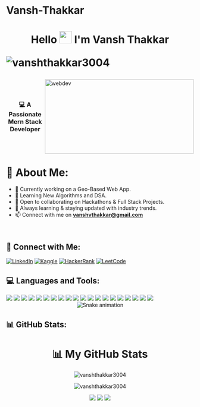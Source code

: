 
# Vansh-Thakkar
<h1 align="center">
    Hello
    <img src="https://media.giphy.com/media/hvRJCLFzcasrR4ia7z/giphy.gif" height="33px" width="33px">
    I'm <b>Vansh Thakkar</b>
    <p align="left"> <img src="https://komarev.com/ghpvc/?username=vanshthakkar3004&label=Profile%20views&color=0e75b6&style=flat" alt="vanshthakkar3004" /> </p>
</h1>
<img align="right" alt="webdev" height="200" width="400"src="https://media1.tenor.com/m/zzntm2_9B3gAAAAd/hacker.gif">
<br>
<br>
<h3 align="center">💻 A Passionate Mern Stack Developer</h3>
    <br>
    <br>

# 🌟 About Me:
- 🔭 Currently working on a Geo-Based Web App.
- 🌱 Learning New Algorithms and DSA.
- 👯 Open to collaborating on Hackathons & Full Stack Projects.
- 🚀 Always learning & staying updated with industry trends.
- 📫 Connect with me on **vanshvthakkar@gmail.com**
<br>

## 🔗 Connect with Me:
[![LinkedIn](https://img.shields.io/badge/-LinkedIn-0077B5?style=for-the-badge&logo=linkedin&logoColor=white)](https://www.linkedin.com/in/vansh-thakkar-9683472a4)
[![Kaggle](https://img.shields.io/badge/-Kaggle-20BEFF?style=for-the-badge&logo=Kaggle&logoColor=white)](https://www.kaggle.com/vanshthakkar3090)
[![HackerRank](https://img.shields.io/badge/-HackerRank-00EA64?style=for-the-badge&logo=HackerRank&logoColor=white)](https://www.hackerrank.com/profile/vanshvthakkar)
[![LeetCode](https://img.shields.io/badge/-LeetCode-FFA116?style=for-the-badge&logo=LeetCode&logoColor=white)](https://leetcode.com/u/MysteryWolf_638363/)
## 💻 Languages and Tools:

<div>
<img src="https://img.shields.io/badge/Java-%23ED8B00.svg?logo=openjdk&logoColor=white">
  <img src="https://img.shields.io/badge/-JavaScript-F7DF1E?style=flat-square&logo=javascript&logoColor=black">
  <img src="https://img.shields.io/badge/-Python-3776AB?style=flat-square&logo=python&logoColor=white">
  <img src="https://img.shields.io/badge/-React-61DAFB?style=flat-square&logo=react&logoColor=black">
  <img src="https://img.shields.io/badge/-Git-F05032?style=flat-square&logo=git&logoColor=white">
    <img src="https://img.shields.io/badge/Node.js-6DA55F?logo=node.js&logoColor=white">
    <img src="https://img.shields.io/badge/Ubuntu-E95420?logo=ubuntu&logoColor=white">
    <img src="https://img.shields.io/badge/C-00599C?logo=c&logoColor=white">
    <img src="https://img.shields.io/badge/C++-%2300599C.svg?logo=c%2B%2B&logoColor=white">
     <img src="https://img.shields.io/badge/HTML-%23E34F26.svg?logo=html5&logoColor=white">
    <img src="https://img.shields.io/badge/CSS-639?logo=css&logoColor=fff">
    <img src="https://img.shields.io/badge/R-%23276DC3.svg?logo=r&logoColor=white">
    <img src="https://img.shields.io/badge/Ruby-%23CC342D.svg?&logo=ruby&logoColor=white">
    <img src="https://img.shields.io/badge/Sass-C69?logo=sass&logoColor=fff">
    <img src="https://img.shields.io/badge/Scratch-4D97FF?logo=scratch&logoColor=fff">
  <img src="https://img.shields.io/badge/MongoDB-%234ea94b.svg?logo=mongodb&logoColor=white">
   <img src="https://custom-icon-badges.demolab.com/badge/Power%20BI-F1C912?logo=power-bi&logoColor=fff">
    <img src="https://img.shields.io/badge/Canva-%2300C4CC.svg?&logo=Canva&logoColor=white">
    <img src="https://img.shields.io/badge/JSON-000?logo=json&logoColor=fff">
     <img src="https://img.shields.io/badge/TypeScript-3178C6?logo=typescript&logoColor=fff">
     </div>

<!-- Snake Game Repo View -->

<div align="center">
  <img src="https://profile-readme-generator.com/assets/snake.svg" alt="Snake animation" />
</div>

## 📊 GitHub Stats:

<div align="center">

<p>
<h1 align="center">📊 My GitHub Stats</h1>

<p align="center">
       <img src="http://github-profile-summary-cards.vercel.app/api/cards/profile-details?username=VanshThakkar3004&theme=ocean_dark" alt="vanshthakkar3004"/></p>
    <img 
        src="http://github-profile-summary-cards.vercel.app/api/cards/productive-time?username=VanshThakkar3004&theme=ocean_dark&utcOffset=8" alt="vanshthakkar3004" /></p>
    <img src="http://github-profile-summary-cards.vercel.app/api/cards/most-commit-language?username=VanshThakkar3004&theme=ocean_dark">
    <img
        src="http://github-profile-summary-cards.vercel.app/api/cards/repos-per-language?username=VanshThakkar3004&theme=ocean_dark">
    <img src="https://github-readme-streak-stats.herokuapp.com/?user=vanshthakkar3004&">
</p>

</p>


